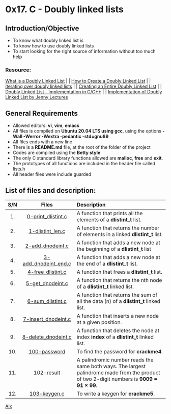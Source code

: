# 0x17. C - Doubly linked lists
## Introduction/Objective
* To know what doubly linked list is
* To know how to use doubly linked lists
* To start looking for the right source of information without too much help

### Resource:
[What is a Doubly Linked List](https://www.youtube.com/watch?v=k0pjD12bzP0) | | [How to Create a Doubly Linked List](https://www.youtube.com/watch?v=YJRRpXYldVQ) | | [Iterating over doubly linked lists](https://www.youtube.com/watch?v=XYKRamzmHEE) | | [Creating an Entire Doubly Linked List](https://www.youtube.com/watch?v=EgrSkwnuZUU) | | [Doubly Linked List - Implementation in C/C++](https://www.youtube.com/watch?v=VOQNf1VxU3Q) | | [ Implementation of Doubly Linked List by Jenny Lectures](https://www.youtube.com/watch?v=H8-IuKKiQeo)

## General Requirements
* Allowed editors: **vi**, **vim**, **emacs**
* All files is compiled on **Ubuntu 20.04 LTS using gcc**, using the options **-Wall -Werror -Wextra -pedantic -std=gnu89**
* All files ends with a new line
* There is a **README.md** file, at the root of the folder of the project
* Codes are compiled using the **Betty style**
* The only C standard library functions allowed are **malloc**, **free** and **exit**.
* The prototypes of all functions are included in the header file called lists.h
* All header files were include guarded

## List of files and description:
| S/N   |       Files          |        Description  |
|:-----:|:--------------------:|:-------------------|
|1. | [0-print_dlistint.c](https://github.com/Dikachis/alx-low_level_programming/blob/master/0x17-doubly_linked_lists/0-print_dlistint.c) | A function that prints all the elements of a **dlistint_t** list. |
|2.|[1-dlistint_len.c](https://github.com/Dikachis/alx-low_level_programming/blob/master/0x17-doubly_linked_lists/1-dlistint_len.c) | A  function that returns the number of elements in a linked **dlistint_t** list. |
|3. |[2-add_dnodeint.c](https://github.com/Dikachis/alx-low_level_programming/blob/master/0x17-doubly_linked_lists/2-add_dnodeint.c) |A function that adds a new node at the beginning of a **dlistint_t** list |
|4.|[3-add_dnodeint_end.c](https://github.com/Dikachis/alx-low_level_programming/blob/master/0x17-doubly_linked_lists/3-add_dnodeint_end.c) | A function that adds a new node at the end of a **dlistint_t** list.|
|5. |[4-free_dlistint.c](https://github.com/Dikachis/alx-low_level_programming/blob/master/0x17-doubly_linked_lists/4-free_dlistint.c) | A function that frees a **dlistint_t** list. |
|6. |[5-get_dnodeint.c](https://github.com/Dikachis/alx-low_level_programming/blob/master/0x17-doubly_linked_lists/5-get_dnodeint.c) | A function that returns the nth node of a **dlistint_t** linked list. |
|7. |[6-sum_dlistint.c](https://github.com/Dikachis/alx-low_level_programming/blob/master/0x17-doubly_linked_lists/6-sum_dlistint.c) | A function that returns the sum of all the data (n) of a **dlistint_t** linked list.|
|8. |[7-insert_dnodeint.c](https://github.com/Dikachis/alx-low_level_programming/blob/master/0x17-doubly_linked_lists/7-insert_dnodeint.c) | A function that inserts a new node at a given position.|
|9. |[8-delete_dnodeint.c](https://github.com/Dikachis/alx-low_level_programming/blob/master/0x17-doubly_linked_lists/8-delete_dnodeint.c) | A function that deletes the node at index **index** of a **dlistint_t** linked list. |
|10. |[100-password](https://github.com/Dikachis/alx-low_level_programming/blob/master/0x17-doubly_linked_lists/100-password) | To find the password for **crackme4**.|
|11. |[102-result](https://github.com/Dikachis/alx-low_level_programming/blob/master/0x17-doubly_linked_lists/102-result) | A palindromic number reads the same both ways. The largest palindrome made from the product of two 2-digit numbers is **9009 = 91 × 99**. |
|12. |[103-keygen.c](https://github.com/Dikachis/alx-low_level_programming/blob/master/0x17-doubly_linked_lists/103-keygen.c) | To write a keygen for **crackme5**. |

[Alx](https://alx-intranet.hbtn.io/projects/240#task-1104)
